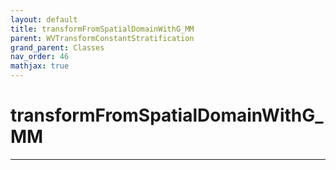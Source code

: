 ```yaml
---
layout: default
title: transformFromSpatialDomainWithG_MM
parent: WVTransformConstantStratification
grand_parent: Classes
nav_order: 46
mathjax: true
---
```


#  transformFromSpatialDomainWithG_MM




---

